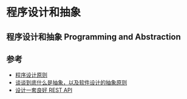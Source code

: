 # 程序设计和抽象

## 程序设计和抽象 Programming and Abstraction

## 参考

- [程序设计原则](https://blog.csdn.net/u013983194/article/details/48997435)
- [谈谈到底什么是抽象，以及软件设计的抽象原则](https://blog.csdn.net/y4x5M0nivSrJaY3X92c/article/details/78863467)
- [设计一套良好 REST API](https://blog.csdn.net/u011001084/article/details/79524095)
